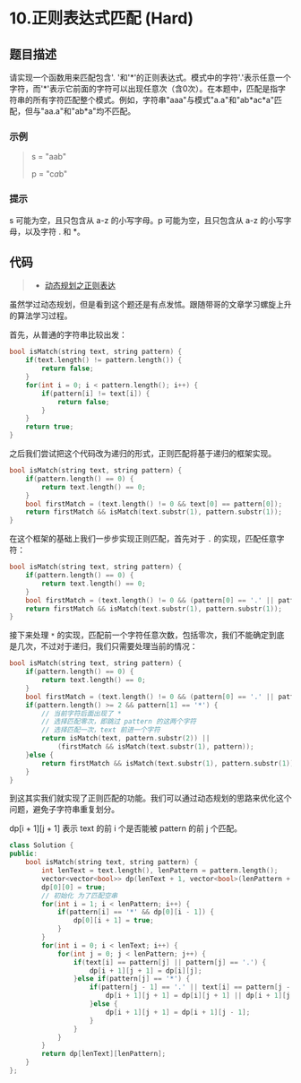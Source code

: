 # 10.正则表达式匹配 (Hard)

## 题目描述

请实现一个函数用来匹配包含'. '和'\*'的正则表达式。模式中的字符'.'表示任意一个字符，而'\*'表示它前面的字符可以出现任意次（含0次）。在本题中，匹配是指字符串的所有字符匹配整个模式。例如，字符串"aaa"与模式"a.a"和"ab\*ac\*a"匹配，但与"aa.a"和"ab\*a"均不匹配。

### 示例

> s = "aab"
> 
> p = "c*a*b"

### 提示

s 可能为空，且只包含从 a-z 的小写字母。p 可能为空，且只包含从 a-z 的小写字母，以及字符 . 和 *。

## 代码 

> - [动态规划之正则表达](https://labuladong.gitbook.io/algo/dong-tai-gui-hua-xi-lie/dong-tai-gui-hua-zhi-zheng-ze-biao-da)

虽然学过动态规划，但是看到这个题还是有点发怵。跟随带哥的文章学习螺旋上升的算法学习过程。

首先，从普通的字符串比较出发：

```c++
bool isMatch(string text, string pattern) {
    if(text.length() != pattern.length()) {
        return false;
    }
    for(int i = 0; i < pattern.length(); i++) {
        if(pattern[i] != text[i]) {
            return false;
        }
    }
    return true;
}
```

之后我们尝试把这个代码改为递归的形式，正则匹配将基于递归的框架实现。

```c++
bool isMatch(string text, string pattern) {
    if(pattern.length() == 0) {
        return text.length() == 0;
    }
    bool firstMatch = (text.length() != 0 && text[0] == pattern[0]);
    return firstMatch && isMatch(text.substr(1), pattern.substr(1));
}
```

在这个框架的基础上我们一步步实现正则匹配，首先对于 `.` 的实现，匹配任意字符：

```c++
bool isMatch(string text, string pattern) {
    if(pattern.length() == 0) {
        return text.length() == 0;
    }
    bool firstMatch = (text.length() != 0 && (pattern[0] == '.' || pattern[0] == text[0]));
    return firstMatch && isMatch(text.substr(1), pattern.substr(1));
}
```

接下来处理 `*` 的实现，匹配前一个字符任意次数，包括零次，我们不能确定到底是几次，不过对于递归，我们只需要处理当前的情况：

```c++ tab="递归"
bool isMatch(string text, string pattern) {
    if(pattern.length() == 0) {
        return text.length() == 0;
    }
    bool firstMatch = (text.length() != 0 && (pattern[0] == '.' || pattern[0] == text[0]));
    if(pattern.length() >= 2 && pattern[1] == '*') {
        // 当前字符后面出现了 *
        // 选择匹配零次，即跳过 pattern 的这两个字符
        // 选择匹配一次，text 前进一个字符
        return isMatch(text, pattern.substr(2)) || 
            (firstMatch && isMatch(text.substr(1), pattern));
    }else {
        return firstMatch && isMatch(text.substr(1), pattern.substr(1));
    }
}
```

到这其实我们就实现了正则匹配的功能。我们可以通过动态规划的思路来优化这个问题，避免子字符串重复划分。

dp[i + 1][j + 1] 表示 text 的前 i 个是否能被 pattern 的前 j 个匹配。

```c++ tab="dp"
class Solution {
public:
    bool isMatch(string text, string pattern) {
        int lenText = text.length(), lenPattern = pattern.length();
        vector<vector<bool>> dp(lenText + 1, vector<bool>(lenPattern + 1, false));
        dp[0][0] = true;
        // 初始化 为了匹配空串
        for(int i = 1; i < lenPattern; i++) {
            if(pattern[i] == '*' && dp[0][i - 1]) {
                dp[0][i + 1] = true;
            }
        }
        for(int i = 0; i < lenText; i++) {
            for(int j = 0; j < lenPattern; j++) {
                if(text[i] == pattern[j] || pattern[j] == '.') {
                    dp[i + 1][j + 1] = dp[i][j];
                }else if(pattern[j] == '*') {
                    if(pattern[j - 1] == '.' || text[i] == pattern[j - 1]) {
                        dp[i + 1][j + 1] = dp[i][j + 1] || dp[i + 1][j - 1];
                    }else {
                        dp[i + 1][j + 1] = dp[i + 1][j - 1];
                    }
                }
            }
        }
        return dp[lenText][lenPattern];
    }
};
```